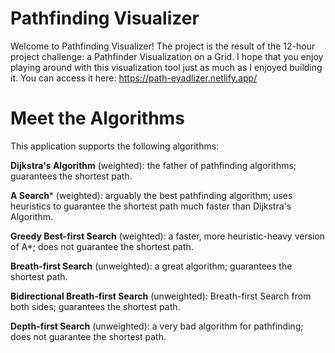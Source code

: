 # Pathfinding Visualizer
Welcome to Pathfinding Visualizer! The project is the result of the 12-hour project challenge: a Pathfinder Visualization on a Grid. I hope that you enjoy playing around with this visualization tool just as much as I enjoyed building it. You can access it here: https://path-eyadlizer.netlify.app/

# Meet the Algorithms
This application supports the following algorithms:

**Dijkstra's Algorithm** (weighted): the father of pathfinding algorithms; guarantees the shortest path.

**A Search*** (weighted): arguably the best pathfinding algorithm; uses heuristics to guarantee the shortest path much faster than Dijkstra's Algorithm.

**Greedy Best-first Search** (weighted): a faster, more heuristic-heavy version of A*; does not guarantee the shortest path.

**Breath-first Search** (unweighted): a great algorithm; guarantees the shortest path.

**Bidirectional Breath-first Search** (unweighted): Breath-first Search from both sides; guarantees the shortest path.

**Depth-first Search** (unweighted): a very bad algorithm for pathfinding; does not guarantee the shortest path.
